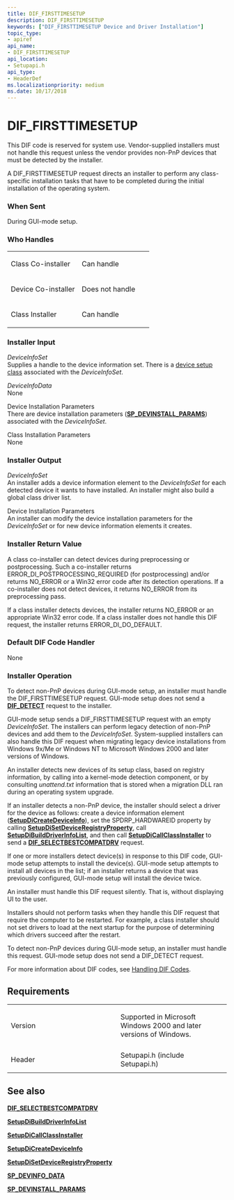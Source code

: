 ```yaml
---
title: DIF_FIRSTTIMESETUP
description: DIF_FIRSTTIMESETUP
keywords: ["DIF_FIRSTTIMESETUP Device and Driver Installation"]
topic_type:
- apiref
api_name:
- DIF_FIRSTTIMESETUP
api_location:
- Setupapi.h
api_type:
- HeaderDef
ms.localizationpriority: medium
ms.date: 10/17/2018
---
```


# DIF_FIRSTTIMESETUP


This DIF code is reserved for system use. Vendor-supplied installers must not handle this request unless the vendor provides non-PnP devices that must be detected by the installer.

A DIF_FIRSTTIMESETUP request directs an installer to perform any class-specific installation tasks that have to be completed during the initial installation of the operating system.

### When Sent

During GUI-mode setup.

### Who Handles

<table>
<colgroup>
<col width="50%" />
<col width="50%" />
</colgroup>
<tbody>
<tr class="odd">
<td align="left"><p>Class Co-installer</p></td>
<td align="left"><p>Can handle</p></td>
</tr>
<tr class="even">
<td align="left"><p>Device Co-installer</p></td>
<td align="left"><p>Does not handle</p></td>
</tr>
<tr class="odd">
<td align="left"><p>Class Installer</p></td>
<td align="left"><p>Can handle</p></td>
</tr>
</tbody>
</table>

 

### Installer Input

<a href="" id="deviceinfoset"></a>*DeviceInfoSet*  
Supplies a handle to the device information set. There is a [device setup class](./overview-of-device-setup-classes.md) associated with the *DeviceInfoSet*.

<a href="" id="deviceinfodata"></a>*DeviceInfoData*  
None

<a href="" id="device-installation-parameters-"></a>Device Installation Parameters   
There are device installation parameters ([**SP_DEVINSTALL_PARAMS**](/windows/win32/api/setupapi/ns-setupapi-sp_devinstall_params_a)) associated with the *DeviceInfoSet*.

<a href="" id="class-installation-parameters"></a>Class Installation Parameters  
None

### Installer Output

<a href="" id="deviceinfoset"></a>*DeviceInfoSet*  
An installer adds a device information element to the *DeviceInfoSet* for each detected device it wants to have installed. An installer might also build a global class driver list.

<a href="" id="device-installation-parameters"></a>Device Installation Parameters  
An installer can modify the device installation parameters for the *DeviceInfoSet* or for new device information elements it creates.

### Installer Return Value

A class co-installer can detect devices during preprocessing or postprocessing. Such a co-installer returns ERROR_DI_POSTPROCESSING_REQUIRED (for postprocessing) and/or returns NO_ERROR or a Win32 error code after its detection operations. If a co-installer does not detect devices, it returns NO_ERROR from its preprocessing pass.

If a class installer detects devices, the installer returns NO_ERROR or an appropriate Win32 error code. If a class installer does not handle this DIF request, the installer returns ERROR_DI_DO_DEFAULT.

### Default DIF Code Handler

None

### Installer Operation

To detect non-PnP devices during GUI-mode setup, an installer must handle the DIF_FIRSTTIMESETUP request. GUI-mode setup does not send a [**DIF_DETECT**](dif-detect.md) request to the installer.

GUI-mode setup sends a DIF_FIRSTTIMESETUP request with an empty *DeviceInfoSet*. The installers can perform legacy detection of non-PnP devices and add them to the *DeviceInfoSet*. System-supplied installers can also handle this DIF request when migrating legacy device installations from Windows 9x/Me or Windows NT to Microsoft Windows 2000 and later versions of Windows.

An installer detects new devices of its setup class, based on registry information, by calling into a kernel-mode detection component, or by consulting *unattend.txt* information that is stored when a migration DLL ran during an operating system upgrade.

If an installer detects a non-PnP device, the installer should select a driver for the device as follows: create a device information element ([**SetupDiCreateDeviceInfo**](/windows/win32/api/setupapi/nf-setupapi-setupdicreatedeviceinfoa)), set the SPDRP_HARDWAREID property by calling [**SetupDiSetDeviceRegistryProperty**](/windows/win32/api/setupapi/nf-setupapi-setupdisetdeviceregistrypropertya), call [**SetupDiBuildDriverInfoList**](/windows/win32/api/setupapi/nf-setupapi-setupdibuilddriverinfolist), and then call [**SetupDiCallClassInstaller**](/windows/win32/api/setupapi/nf-setupapi-setupdicallclassinstaller) to send a [**DIF_SELECTBESTCOMPATDRV**](dif-selectbestcompatdrv.md) request.

If one or more installers detect device(s) in response to this DIF code, GUI-mode setup attempts to install the device(s). GUI-mode setup attempts to install all devices in the list; if an installer returns a device that was previously configured, GUI-mode setup will install the device twice.

An installer must handle this DIF request silently. That is, without displaying UI to the user.

Installers should not perform tasks when they handle this DIF request that require the computer to be restarted. For example, a class installer should not set drivers to load at the next startup for the purpose of determining which drivers succeed after the restart.

To detect non-PnP devices during GUI-mode setup, an installer must handle this request. GUI-mode setup does not send a DIF_DETECT request.

For more information about DIF codes, see [Handling DIF Codes](./handling-dif-codes.md).

## Requirements

<table>
<colgroup>
<col width="50%" />
<col width="50%" />
</colgroup>
<tbody>
<tr class="odd">
<td align="left"><p>Version</p></td>
<td align="left"><p>Supported in Microsoft Windows 2000 and later versions of Windows.</p></td>
</tr>
<tr class="even">
<td align="left"><p>Header</p></td>
<td align="left">Setupapi.h (include Setupapi.h)</td>
</tr>
</tbody>
</table>

## See also


[**DIF_SELECTBESTCOMPATDRV**](dif-selectbestcompatdrv.md)

[**SetupDiBuildDriverInfoList**](/windows/win32/api/setupapi/nf-setupapi-setupdibuilddriverinfolist)

[**SetupDiCallClassInstaller**](/windows/win32/api/setupapi/nf-setupapi-setupdicallclassinstaller)

[**SetupDiCreateDeviceInfo**](/windows/win32/api/setupapi/nf-setupapi-setupdicreatedeviceinfoa)

[**SetupDiSetDeviceRegistryProperty**](/windows/win32/api/setupapi/nf-setupapi-setupdisetdeviceregistrypropertya)

[**SP_DEVINFO_DATA**](/windows/win32/api/setupapi/ns-setupapi-sp_devinfo_data)

[**SP_DEVINSTALL_PARAMS**](/windows/win32/api/setupapi/ns-setupapi-sp_devinstall_params_a)

 

